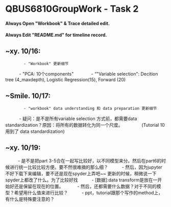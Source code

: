 # QBUS6810GroupWork - Task 2

#### Always Open "Workbook" & Trace detailed edit.
#### Always Edit "README.md" for timeline record.

## ~xy. 10/16:
            - "Workbook" 更新细节
            - "PCA: 10个components"   
            - “"Variable selection": Decition tree (4_maxdepth), Logistic Regression(15), Forward (20)
## ~Smile. 10/17: 
            - "workbook" data understanding 和 data preparation 更新细节
            - 疑问：是不是所有variable selection 方式前，都需要data standardization？原因：将所有的数据转化为同一个尺度。
               (Tutorial 10 用到了 data standardization)
## ~xy. 10/19:
           - 是不是把part 3-5合在一起写比较好，以不同模型来分。然后在part6的时候进行统一比较比较方便。要不然很难摘的那么细？
           - 然后，因为jupyter不好下载下来编辑，要不还是现在spyder上弄吧~~ 更新的时候，稍微说一下spyder上都改了什么。为了比较好找
           - [数据]:data transform是放在一开始好还是保留在现在的位置。
           - 然后，还都需要什么数据？对于不同的模型？希望用什么值来进行比较？
           - ppt，tutorial跟那个写作的method上，有什么是特殊要注意的？
